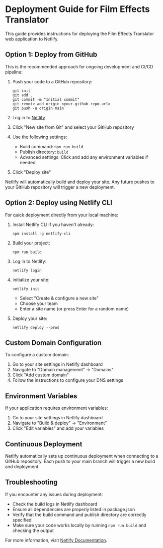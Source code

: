 # Deployment Guide for Film Effects Translator

This guide provides instructions for deploying the Film Effects Translator web application to Netlify.

## Option 1: Deploy from GitHub

This is the recommended approach for ongoing development and CI/CD pipeline:

1. Push your code to a GitHub repository:
   ```
   git init
   git add .
   git commit -m "Initial commit"
   git remote add origin <your-github-repo-url>
   git push -u origin main
   ```

2. Log in to [Netlify](https://app.netlify.com/)

3. Click "New site from Git" and select your GitHub repository

4. Use the following settings:
   - Build command: `npm run build`
   - Publish directory: `build`
   - Advanced settings: Click and add any environment variables if needed

5. Click "Deploy site"

Netlify will automatically build and deploy your site. Any future pushes to your GitHub repository will trigger a new deployment.

## Option 2: Deploy using Netlify CLI

For quick deployment directly from your local machine:

1. Install Netlify CLI if you haven't already:
   ```
   npm install -g netlify-cli
   ```

2. Build your project:
   ```
   npm run build
   ```

3. Log in to Netlify:
   ```
   netlify login
   ```

4. Initialize your site:
   ```
   netlify init
   ```
   - Select "Create & configure a new site"
   - Choose your team
   - Enter a site name (or press Enter for a random name)

5. Deploy your site:
   ```
   netlify deploy --prod
   ```

## Custom Domain Configuration

To configure a custom domain:

1. Go to your site settings in Netlify dashboard
2. Navigate to "Domain management" → "Domains"
3. Click "Add custom domain"
4. Follow the instructions to configure your DNS settings

## Environment Variables

If your application requires environment variables:

1. Go to your site settings in Netlify dashboard
2. Navigate to "Build & deploy" → "Environment"
3. Click "Edit variables" and add your variables

## Continuous Deployment

Netlify automatically sets up continuous deployment when connecting to a GitHub repository. Each push to your main branch will trigger a new build and deployment.

## Troubleshooting

If you encounter any issues during deployment:

- Check the build logs in Netlify dashboard
- Ensure all dependencies are properly listed in package.json
- Verify that the build command and publish directory are correctly specified
- Make sure your code works locally by running `npm run build` and checking the output

For more information, visit [Netlify Documentation](https://docs.netlify.com/).